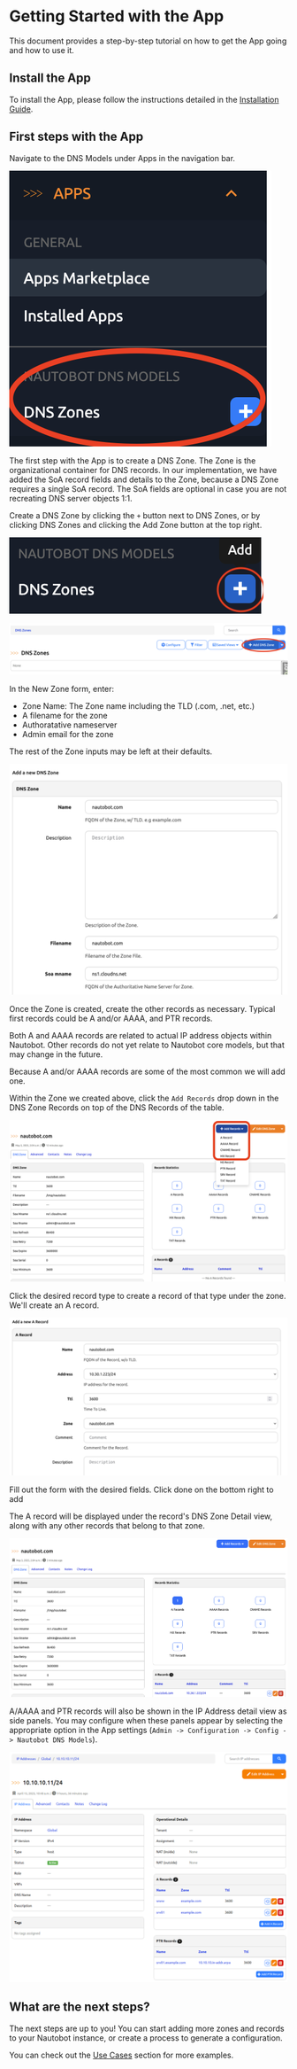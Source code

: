 # Getting Started with the App

This document provides a step-by-step tutorial on how to get the App going and how to use it.

## Install the App

To install the App, please follow the instructions detailed in the [Installation Guide](../admin/install.md).

## First steps with the App

Navigate to the DNS Models under Apps in the navigation bar.

![DNS Models App in the Navigation bar](../images/getting_started-dns-zone-nav-bar.png)

The first step with the App is to create a DNS Zone. The Zone is the organizational container for DNS records. In our implementation, we have added the SoA record fields and details to the Zone, because a DNS Zone requires a single SoA record. The SoA fields are optional in case you are not recreating DNS server objects 1:1.

Create a DNS Zone by clicking the `+` button next to DNS Zones, or by clicking DNS Zones and clicking the Add Zone button at the top right.

![Create a DNS Zone from Navigation Bar](../images/getting_started-add-zone-1.png)

![Create a DNS Zone from DNS Zone list page](../images/getting_started-add-zone-2.png)

In the New Zone form, enter:

- Zone Name: The Zone name including the TLD (.com, .net, etc.)
- A filename for the zone
- Authoratative nameserver
- Admin email for the zone

The rest of the Zone inputs may be left at their defaults.

![Example New DNS Zone form with filled entries](../images/getting_started-add-zone-3.png)

Once the Zone is created, create the other records as necessary. Typical first records could be A and/or AAAA, and PTR records.

Both A and AAAA records are related to actual IP address objects within Nautobot. Other records do not yet relate to Nautobot core models, but that may change in the future.

Because A and/or AAAA records are some of the most common we will add one.

Within the Zone we created above, click the `Add Records` drop down in the DNS Zone Records on top of the DNS Records of the table.

![Click the Add Record button in the top right](../images/getting_started-add-record-1.png)

Click the desired record type to create a record of that type under the zone. We'll create an A record.

![Fill out the A Record Form](../images/getting_started-add-record-2.png)

Fill out the form with the desired fields. Click done on the bottom right to add

The A record will be displayed under the record's DNS Zone Detail view, along with any other records that belong to that zone.

![DNS Zone with records](../images/getting_started-add-record-3.png)

A/AAAA and PTR records will also be shown in the IP Address detail view as side panels. You may configure when these panels appear by selecting the appropriate option in the App settings (`Admin -> Configuration -> Config -> Nautobot DNS Models`).

![IP Address with DNS Records](../images/getting-started-ip-address-dns-panels.png)

## What are the next steps?

The next steps are up to you! You can start adding more zones and records to your Nautobot instance, or create a process to generate a configuration.

You can check out the [Use Cases](app_use_cases.md) section for more examples.
